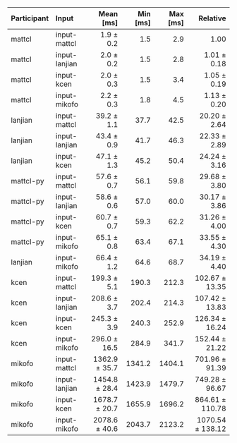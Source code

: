 | Participant | Input | Mean [ms] | Min [ms] | Max [ms] | Relative |
|:---|:---|---:|---:|---:|---:|
| mattcl | input-mattcl | 1.9 ± 0.2 | 1.5 | 2.9 | 1.00 |
| mattcl | input-lanjian | 2.0 ± 0.2 | 1.5 | 2.8 | 1.01 ± 0.18 |
| mattcl | input-kcen | 2.0 ± 0.3 | 1.5 | 3.4 | 1.05 ± 0.19 |
| mattcl | input-mikofo | 2.2 ± 0.3 | 1.8 | 4.5 | 1.13 ± 0.20 |
| lanjian | input-mattcl | 39.2 ± 1.1 | 37.7 | 42.5 | 20.20 ± 2.64 |
| lanjian | input-lanjian | 43.4 ± 0.9 | 41.7 | 46.3 | 22.33 ± 2.89 |
| lanjian | input-kcen | 47.1 ± 1.3 | 45.2 | 50.4 | 24.24 ± 3.16 |
| mattcl-py | input-mattcl | 57.6 ± 0.7 | 56.1 | 59.8 | 29.68 ± 3.80 |
| mattcl-py | input-lanjian | 58.6 ± 0.6 | 57.0 | 60.0 | 30.17 ± 3.86 |
| mattcl-py | input-kcen | 60.7 ± 0.7 | 59.3 | 62.2 | 31.26 ± 4.00 |
| mattcl-py | input-mikofo | 65.1 ± 0.8 | 63.4 | 67.1 | 33.55 ± 4.30 |
| lanjian | input-mikofo | 66.4 ± 1.2 | 64.6 | 68.7 | 34.19 ± 4.40 |
| kcen | input-mattcl | 199.3 ± 5.1 | 190.3 | 212.3 | 102.67 ± 13.35 |
| kcen | input-lanjian | 208.6 ± 3.7 | 202.4 | 214.3 | 107.42 ± 13.83 |
| kcen | input-kcen | 245.3 ± 3.9 | 240.3 | 252.9 | 126.34 ± 16.24 |
| kcen | input-mikofo | 296.0 ± 16.5 | 284.9 | 341.7 | 152.44 ± 21.22 |
| mikofo | input-mattcl | 1362.9 ± 35.7 | 1341.2 | 1404.1 | 701.96 ± 91.39 |
| mikofo | input-lanjian | 1454.8 ± 28.4 | 1423.9 | 1479.7 | 749.28 ± 96.67 |
| mikofo | input-kcen | 1678.7 ± 20.7 | 1655.9 | 1696.2 | 864.61 ± 110.78 |
| mikofo | input-mikofo | 2078.6 ± 40.6 | 2043.7 | 2123.2 | 1070.54 ± 138.12 |
